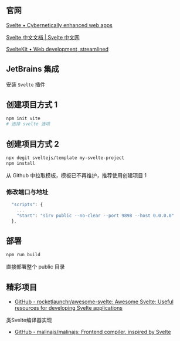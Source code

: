 ## 官网

[Svelte • Cybernetically enhanced web apps](https://svelte.dev/)

[Svelte 中文文档 | Svelte 中文网](https://www.svelte.cn/)

[SvelteKit • Web development, streamlined](https://kit.svelte.dev/)

## JetBrains 集成

安装 `Svelte` 插件

## 创建项目方式 1

```bash
npm init vite
# 选择 svelte 选项
```

## 创建项目方式 2

```bash
npx degit sveltejs/template my-svelte-project
npm install
```

从 Github 中拉取模板，模板已不再维护，推荐使用创建项目 1

### 修改端口与地址

```js
  "scripts": {
	...
    "start": "sirv public --no-clear --port 9898 --host 0.0.0.0"
  },
```

## 部署

```bash
npm run build
```

直接部署整个 public 目录

## 精彩项目

- [GitHub - rocketlaunchr/awesome-svelte: Awesome Svelte: Useful resources for developing Svelte applications](https://github.com/rocketlaunchr/awesome-svelte)

类Svelte编译器实现
- [GitHub - malinajs/malinajs: Frontend compiler, inspired by Svelte](https://github.com/malinajs/malinajs)